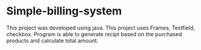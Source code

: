 # Simple-billing-system
This project was developed using java. This project uses Frames, Textfield, checkbox. Program is able to generate recipt based on the purchased products and calculate total amount.
